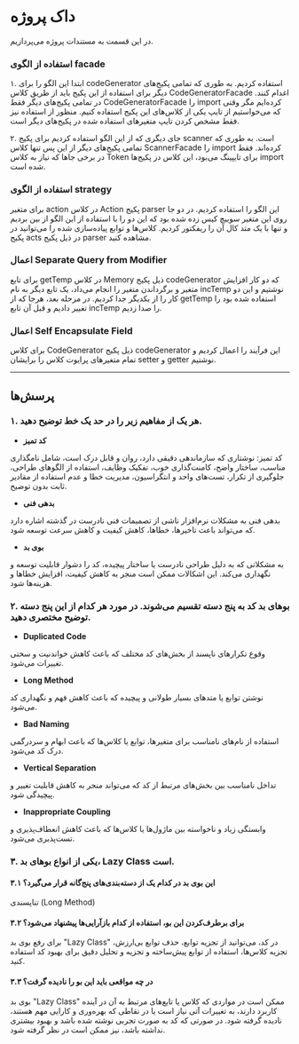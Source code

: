 # داک پروژه

در این قسمت به مستندات پروژه می‌پردازیم.

### استفاده از الگوی facade

۱. ابتدا این الگو را برای codeGenerator استفاده کردیم. به طوری که تمامی پکیج‌های دیگر برای استفاده از این پکیج باید از طریق کلاس CodeGeneratorFacade اغدام کنند. در تمامی پکیج‌های دیگر فقط CodeGeneratorFacade را import کرده‌ایم مگر وقتی که می‌خواستیم از تایپ یکی از کلاس‌های این پکیج استفاده کنیم. منظور از استفاده نیز فقط مشخص کردن تایپ متغیر‌های استفاده شده در پکیج‌های دیگر است.


۲. جای دیگری که از این الگو استفاده کردیم برای پکیج scanner است. به طوری که تمامی پکیج‌های دیگر از این پس تنها کلاس ScannerFacade را import کرده‌اند. فقط در برخی جاها که نیاز به کلاس Token برای تایپینگ می‌بود، این کلاس دز پکیج‌ها import شده است.

### استفاده از الگوی strategy

برای متغیر action در کلاس Action پکیج parser این الگو را استفاده کردیم. در دو جا روی این متغیر سوییچ کیس زده شده بود که این دو را با استفاده از این الگو از بین بردیم و تنها با یک متد کال آن را ریفکتور کردیم. کلاس‌ها و توابع پیاده‌سازی شده را می‌توانید در پکیج acts در ذیل پکیج parser مشاهده کنید.


### اعمال  Separate Query from Modifier

برای تابع getTemp در کلاس Memory ذیل پکیج codeGenerator که دو کار افزایش متغیر و برگرداندن متغیر را انجام می‌داد، یک تابع دیگر به نام incTemp نوشتیم و این دو کار را از یکدیگر جدا کردیم. در مرحله بعد، هرجا که از getTemp استفاده شده بود را تغییر دادیم و قبل آن تابع incTemp را صدا زدیم.

### اعمال Self Encapsulate Field
برای کلاس CodeGenerator ذیل پکیج codeGenerator این فرآیند را اعمال کردیم و تمام متغیر‌های پرایوت کلاس را برایشان setter و getter نوشتیم.


---
## پرسش‌ها
### ۱. هر یک از مفاهیم زیر را در حد یک خط توضیح دهید.

- **کد تمیز**

کد تمیز: نوشتاری که سازماندهی دقیقی دارد، روان و قابل درک است، شامل نامگذاری مناسب، ساختار واضح، کامنت‌گذاری خوب، تفکیک وظایف، استفاده از الگوهای طراحی، جلوگیری از تکرار، تست‌های واحد و انتگراسیون، مدیریت خطا و عدم استفاده از مقادیر ثابت بدون توضیح.

- **بدهی فنی**

بدهی فنی به مشکلات نرم‌افزار ناشی از تصمیمات فنی نادرست در گذشته اشاره دارد که می‌تواند باعث تاخیرها، خطاها، کاهش کیفیت و کاهش سرعت توسعه شود.

- **بوی بد**

به مشکلاتی که به دلیل طراحی نادرست یا ساختار پیچیده، کد را دشوار قابلیت توسعه و نگهداری می‌کند. این اشکالات ممکن است منجر به کاهش کیفیت، افزایش خطاها و هزینه‌ها شود.

### ۲.  بوهای بد کد به پنج دسته تقسیم می‌شوند. در مورد هر کدام از این پنج دسته توضیح مختصری دهید.

- **Duplicated Code**

وقوع تکرارهای ناپسند از بخش‌های کد مختلف که باعث کاهش خواندنیت و سختی تغییرات می‌شود.


- **Long Method**

نوشتن توابع یا متدهای بسیار طولانی و پیچیده که باعث کاهش فهم و نگهداری کد می‌شود.

- **Bad Naming**

استفاده از نام‌های نامناسب برای متغیرها، توابع یا کلاس‌ها که باعث ابهام و سردرگمی درک کد می‌شود.

- **Vertical Separation**

تداخل نامناسب بین بخش‌های مرتبط از کد که می‌تواند منجر به کاهش قابلیت تغییر و پیچیدگی شود.

- **Inappropriate Coupling**

وابستگی زیاد و ناخواسته بین ماژول‌ها یا کلاس‌ها که باعث کاهش انعطاف‌پذیری و تست‌پذیری می‌شود.


### ۳. یکی از انواع بوهای بد، Lazy Class است. 

#### ۳.۱ این بوی بد در کدام یک از دسته‌بندی‌های پنج‌گانه قرار می‌گیرد؟ 
تناپسندی (Long Method)

#### ۳.۲ برای برطرف‌کردن این بو، استفاده از کدام بازآرایی‌ها پیشنهاد می‌شود؟ 
برای رفع بوی بد "Lazy Class" در کد، می‌توانید از تجزیه توابع، حذف توابع بی‌ارزش، تجزیه کلاس‌ها، استفاده از توابع پیش‌ساخته و تجزیه و تحلیل دقیق برای بهبود کد استفاده کنید.

#### ۳.۳ در چه مواقعی باید این بو را نادیده گرفت؟
بوی بد "Lazy Class" ممکن است در مواردی که کلاس یا تابع‌های مرتبط به آن در آینده کاربرد دارند، به تغییرات آتی نیاز است یا در نقاطی که بهره‌وری و کارایی مهم هستند، نادیده گرفته شود. در صورتی که کد به صورت تجربی نوشته شده باشد و بهبود بیشتری نداشته باشد، نیز ممکن است در نظر گرفته شود.